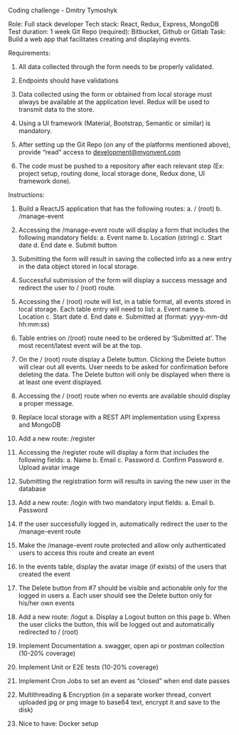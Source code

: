 Coding challenge - Dmitry Tymoshyk

Role: Full stack developer
Tech stack: React, Redux, Express, MongoDB
Test duration: 1 week
Git Repo (required): Bitbucket, Github or Gitlab
Task: Build a web app that facilitates creating and displaying events.

Requirements:
1. All data collected through the form needs to be properly validated.

2. Endpoints should have validations

3. Data collected using the form or obtained from local storage must always be available at the application level. Redux will be used to transmit data to the store.

4. Using a UI framework (Material, Bootstrap, Semantic or similar) is mandatory.

5. After setting up the Git Repo (on any of the platforms mentioned above), provide “read”
   access to development@myonvent.com

6. The code must be pushed to a repository after each relevant step (Ex: project setup,
   routing done, local storage done, Redux done, UI framework done).

Instructions:
1. Build a ReactJS application that has the following routes:
	a. / (root)
	b. /manage-event

2. Accessing the /manage-event route will display a form that includes the following mandatory fields:
	a. Event name
	b. Location (string)
	c. Start date
	d. End date
	e. Submit button

3. Submitting the form will result in saving the collected info as a new entry in the data object stored in local storage.

4. Successful submission of the form will display a success message and redirect the user to / (root) route.

5. Accessing the / (root) route will list, in a table format, all events stored in local storage.
	Each table entry will need to list:
		a. Event name
		b. Location
		c. Start date
		d. End date
		e. Submitted at (format: yyyy-mm-dd hh:mm:ss)

6. Table entries on /(root) route need to be ordered by ‘Submitted at’. The most recent/latest event will be at the top.

7. On the / (root) route display a Delete button. Clicking the Delete button will clear out all events. User needs to be asked for confirmation before deleting the data. The Delete button will only be displayed when there is at least one event displayed.

8. Accessing the / (root) route when no events are available should display a proper message.

9. Replace local storage with a REST API implementation using Express and MongoDB

10. Add a new route: /register

11. Accessing the /register route will display a form that includes the following fields:
	a. Name
	b. Email
	c. Password
	d. Confirm Password
	e. Upload avatar image

12. Submitting the registration form will results in saving the new user in the database

13. Add a new route: /login with two mandatory input fields:
	a. Email
	b. Password

14. If the user successfully logged in, automatically redirect the user to the /manage-event route

15. Make the /manage-event route protected and allow only authenticated users to access this route and create an event

16. In the events table, display the avatar image (if exists) of the users that created the event

17. The Delete button from #7 should be visible and actionable only for the logged in users
    a. Each user should see the Delete button only for his/her own events

18. Add a new route: /logut
    a. Display a Logout button on this page
    b. When the user clicks the button, this will be logged out and automatically redirected to / (root)

19. Implement Documentation
    a. swagger, open api or postman collection (10-20% coverage)

20. Implement Unit or E2E tests (10-20% coverage)

21. Implement Cron Jobs to set an event as “closed” when end date passes

22. Multithreading & Encryption (in a separate worker thread, convert uploaded jpg or png image to base64 text, encrypt it and save to the disk)

23. Nice to have: Docker setup
